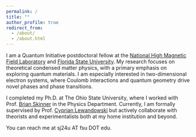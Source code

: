 ```yaml
---
permalink: /
title: ""
author_profile: true
redirect_from: 
  - /about/
  - /about.html
---
```


I am a Quantum Initiative postdoctoral fellow at the [National High Magnetic Field Laboratory](https://nationalmaglab.org) and [Florida State University](https://physics.fsu.edu). My research focuses on theoretical condensed matter physics, with a primary emphasis on exploring quantum materials. I am especially interested in two-dimensional electron systems, where Coulomb interactions and quantum geometry drive novel phases and phase transitions.

I completed my Ph.D. at The Ohio State University, where I worked with Prof. [Brian Skinner](https://sites.google.com/view/skinner-physics) in the Physics Department. Currently, I am formally supervised by Prof. [Cyprian Lewandowski](https://physics.fsu.edu/person/cyprian-lewandowski) but actively collaborate with theorists and experimentalists both at my home institution and beyond.

You can reach me at sj24u AT fsu DOT edu.
